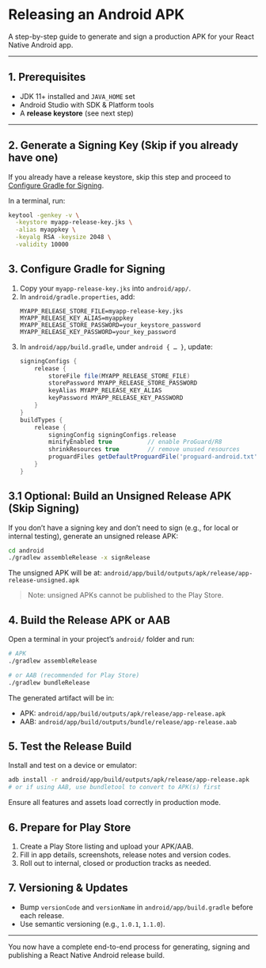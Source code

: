 # Releasing an Android APK

A step-by-step guide to generate and sign a production APK for your React Native Android app.

---

## 1. Prerequisites

- JDK 11+ installed and `JAVA_HOME` set  
- Android Studio with SDK & Platform tools  
- A **release keystore** (see next step)

---

## 2. Generate a Signing Key (Skip if you already have one)

If you already have a release keystore, skip this step and proceed to [Configure Gradle for Signing](#3-configure-gradle-for-signing).

In a terminal, run:

```bash
keytool -genkey -v \
  -keystore myapp-release-key.jks \
  -alias myappkey \
  -keyalg RSA -keysize 2048 \
  -validity 10000
```

## 3. Configure Gradle for Signing

1. Copy your `myapp-release-key.jks` into `android/app/`.  
2. In `android/gradle.properties`, add:
   ```properties
   MYAPP_RELEASE_STORE_FILE=myapp-release-key.jks
   MYAPP_RELEASE_KEY_ALIAS=myappkey
   MYAPP_RELEASE_STORE_PASSWORD=your_keystore_password
   MYAPP_RELEASE_KEY_PASSWORD=your_key_password
   ```
3. In `android/app/build.gradle`, under `android { … }`, update:
   ```groovy
   signingConfigs {
       release {
           storeFile file(MYAPP_RELEASE_STORE_FILE)
           storePassword MYAPP_RELEASE_STORE_PASSWORD
           keyAlias MYAPP_RELEASE_KEY_ALIAS
           keyPassword MYAPP_RELEASE_KEY_PASSWORD
       }
   }
   buildTypes {
       release {
           signingConfig signingConfigs.release
           minifyEnabled true          // enable ProGuard/R8
           shrinkResources true        // remove unused resources
           proguardFiles getDefaultProguardFile('proguard-android.txt'), 'proguard-rules.pro'
       }
   }
   ```

## 3.1 Optional: Build an Unsigned Release APK (Skip Signing)

If you don’t have a signing key and don’t need to sign (e.g., for local or internal testing), generate an unsigned release APK:

```bash
cd android
./gradlew assembleRelease -x signRelease
```

The unsigned APK will be at:
`android/app/build/outputs/apk/release/app-release-unsigned.apk`

> Note: unsigned APKs cannot be published to the Play Store.

## 4. Build the Release APK or AAB

Open a terminal in your project’s `android/` folder and run:

```bash
# APK
./gradlew assembleRelease

# or AAB (recommended for Play Store)
./gradlew bundleRelease
```

The generated artifact will be in:
- APK: `android/app/build/outputs/apk/release/app-release.apk`
- AAB: `android/app/build/outputs/bundle/release/app-release.aab`

## 5. Test the Release Build

Install and test on a device or emulator:

```bash
adb install -r android/app/build/outputs/apk/release/app-release.apk
# or if using AAB, use bundletool to convert to APK(s) first
```

Ensure all features and assets load correctly in production mode.

## 6. Prepare for Play Store

1. Create a Play Store listing and upload your APK/AAB.  
2. Fill in app details, screenshots, release notes and version codes.  
3. Roll out to internal, closed or production tracks as needed.

## 7. Versioning & Updates

- Bump `versionCode` and `versionName` in `android/app/build.gradle` before each release.  
- Use semantic versioning (e.g., `1.0.1`, `1.1.0`).  

---

You now have a complete end-to-end process for generating, signing and publishing a React Native Android release build.